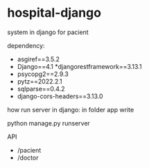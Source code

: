 # hospital-django
system in django for pacient 

dependency:

* asgiref==3.5.2
* Django==4.1
*djangorestframework==3.13.1
* psycopg2==2.9.3
* pytz==2022.2.1
* sqlparse==0.4.2
* django-cors-headers==3.13.0

how run server in django:
in folder app
write

python manage.py runserver


API
* /pacient
* /doctor
